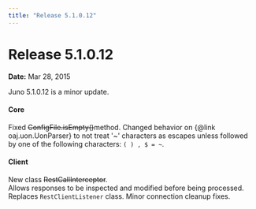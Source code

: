 ```yaml
---
title: "Release 5.1.0.12"
---
```


# Release 5.1.0.12

**Date:** Mar 28, 2015

Juno 5.1.0.12 is a minor update.
#### Core		

Fixed ~~ConfigFile.isEmpty()~~method.
Changed behavior on \{@link oaj.uon.UonParser\} to not treat '~' characters as escapes
unless followed by one of the following characters:  `( ) , $ = ~`.
#### Client		

New class ~~RestCallInterceptor~~.  
Allows responses to be inspected and modified before being processed.  
Replaces `RestClientListener` class.
Minor connection cleanup fixes.

